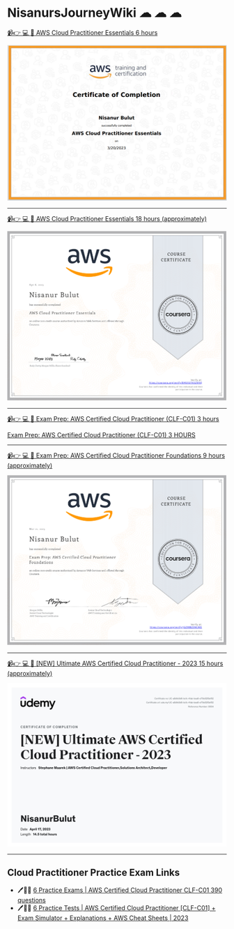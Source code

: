 # NisanursJourneyWiki ☁ ☁ ☁

[📹👉 💻 🥇 AWS Cloud Practitioner Essentials 6 hours](https://explore.skillbuilder.aws/learn/course/134/aws-cloud-practitioner-essentials)

![aws_cloud_practitioner_essentials](https://github.com/NisanurBulut/NisanursJourneyWiki/blob/master/certifications/aws_skill_builder_134_3_1702104_1679318635_AWS_Course_Completion_Certificate.png)

<hr/>

[📹👉 💻 🥇 AWS Cloud Practitioner Essentials 18 hours (approximately)](https://www.coursera.org/learn/aws-cloud-practitioner-essentials)

![Coursera_aws_cloud_practitioner_essentials](https://github.com/NisanurBulut/NisanursJourneyWiki/blob/master/certifications/Coursera_aws_cloud_practitioner_essentials.png)

<hr/>

[📹👉 💻 🥇 Exam Prep: AWS Certified Cloud Practitioner (CLF-C01) 3 hours](https://explore.skillbuilder.aws/learn/course/9449/exam-prep-aws-certified-cloud-practitioner-clf-c01)

[Exam Prep: AWS Certified Cloud Practitioner (CLF-C01) 3 HOURS](https://github.com/NisanurBulut/NisanursJourneyWiki/blob/master/certifications/exam_prep_aws_certified_cloud_practitioner_CLF_C01.png)

<hr/>

[📹👉 💻 🥇 Exam Prep: AWS Certified Cloud Practitioner Foundations 9 hours (approximately)](https://www.coursera.org/learn/cloud-practitioner-exam-prep)

![exam_prep_aws_certified_cloud_practitioner_foundations](https://github.com/NisanurBulut/NisanursJourneyWiki/blob/master/certifications/exam_prep_aws_certified_cloud_practitioner_foundations.png)

<hr/>

[📹👉 💻 🥇 [NEW] Ultimate AWS Certified Cloud Practitioner - 2023 15 hours (approximately)](https://www.udemy.com/share/103aFP3@58dnwSzJ7Vp1ydvYxVLY8p9FwdtL7_uJOUOXUxZG4t7frXw833z6l-uX20m88Obk/)

![Ultimate AWS Certified Cloud Practitioner](https://github.com/NisanurBulut/NisanursJourneyWiki/blob/master/certifications/udemy-certificate_[NEW]_Ultimate_AWS_Certified_Cloud_Practitioner_2023.jpg)

<hr/>


## Cloud Practitioner Practice Exam Links

* 🖊📜⏰ [6 Practice Exams | AWS Certified Cloud Practitioner CLF-C01 390 questions](https://www.udemy.com/share/103aFZ3@20NlYOGR8lvcXcwk7G46XvLlHNrbX-PpCHwK4bmuMDq9h40fS0Q_5kWv6GkcMhMO/)
* 🖊📜⏰ [6 Practice Tests | AWS Certified Cloud Practitioner [CLF-C01] + Exam Simulator + Explanations + AWS Cheat Sheets | 2023](https://www.udemy.com/share/101Xl63@tC6AuCcOvXaZqJKUQv9B7Pmwsbk-fNXszhZVWLySGbG_Ux61A9xrPo-2VX3zTDrj/)
